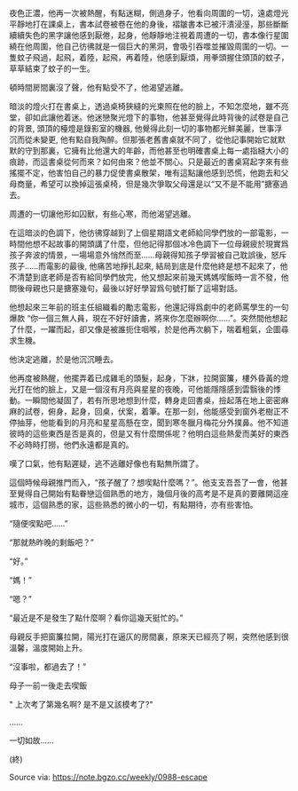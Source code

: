夜色正濃，他再一次被熱醒，有點迷糊，側過身子，他看向周圍的一切，遠處燈光平靜地打在課桌上，書本試卷被卷在他的身後，褶皺書本已被汗漬浸溼，那些斷斷續續失色的黑字讓他感到厭倦，起身，他靜靜地注視着周遭的一切，書本像行星圍繞在他周圍，他自己彷彿就是一個巨大的黑洞，會吸引吞噬並摧毀周圍的一切。一隻蚊子飛過，起飛，着陸，起飛，再着陸，他感到厭煩，用拳頭握住頭頂的蚊子，草草結束了蚊子的一生。

頓時間房間裏沒了聲，他有點受不了，他渴望逃離。

暗淡的燈火打在書桌上，透過桌椅狹縫的光束照在他的臉上，不知怎麼地，雖不亮堂，卻如此讓他着迷。他迷戀聚光燈下的事物，他甚至覺得此時背後的試卷是自己的背景, 頭頂的檯燈是錄影室的機器, 他覺得此刻一切的事物都光鮮美麗，世事浮沉而從未變更, 他有點自我陶醉。但那張老舊書桌就不同了，從他記事開始它就默默的守到那裏，它擁有比他還大的年齡，而他甚至也明確書桌上每一處指縫大小的痕跡，而這書桌從何而來？如何由來？他並不關心。只是最近的書桌寫起字來有些搖擺不定，他害怕自己的暴力促使書桌散架，唯有這點讓他感到恐慌，他跑去和父母商量，希望可以換掉這張桌椅，但是幾次爭取父母還是以“又不是不能用”搪塞過去。

周遭的一切讓他形如囚獸，有些心寒，而他渴望逃離。

在這暗淡的色調下，他彷彿穿越到了上個星期語文老師給同學們放的一部電影，一時間他想不起故事的開頭講了什麼，但他記得那個冰冷色調下一位母親疲於現實爲孩子奔波的情景，一場場意外悄然而至……母親得知孩子學習被自己耽誤後，怒斥孩子……而電影的最後, 他痛苦地掙扎起來, 結局到底是什麼他終是想不起來了，他不清楚到底老師是否有給同學們放完，他又想起來前幾天媽媽喫飯時一言不發，他問後母親也只是搪塞幾句，最後以好好學習爲句號打斷了這場對話。

他想起來三年前的班主任組織看的勵志電影，他還記得爲劇中的老師罵學生的一句爆款 “你一個三無人員，現在不好好讀書，將來你怎麼辦啊你……”。突然間他想起了什麼，一躍而起，卻又像是被誰扼住咽喉，於是他再次躺下，喘着粗氣，企圖尋求生機。

他決定逃離，於是他沉沉睡去。

他再度被熱醒，他擺弄着已成雞毛的頭髮，起身，下牀，拉開窗簾，樓外昏黃的燈光打在他的臉上，又是一個沒有月亮與星星的夜晚，可他能隱隱感到雲翳後的悸動。一瞬間他凝固了，若有所思地想到什麼，轉身走回書桌，撿起落在地上密密麻麻的試卷，俯身，起身，回桌，伏案，着筆。在那一刻，他能感受到窗外老樹正不停抽芽，他能看到的月亮和星星高懸在空，聞到寒冬臘月梅花分外撲鼻。他不知道彼時的這些東西是否是真的，但是又有什麼關係呢？他明白這些熱愛而美好的東西不必時時打撈，他們永遠都是真的。

嘆了口氣，他有點遲疑，逃不逃離好像也有點無所謂了。

這個時候母親推門而入，“孩子醒了？想喫點什麼嗎？”。他支支吾吾了一會，他甚至覺得自己開始有點眷戀這個熟悉的地方，幾個月後的高考是不是真的要離開這座城市，這個熟悉的家，這些熟悉的微小的一切，有點期待，亦有些害怕。

“隨便喫點吧……”

“那就熱昨晚的剩飯吧？”

“好。”

“媽！”

“嗯？”

“最近是不是發生了點什麼啊？看你這幾天挺忙的。”

母親反手把窗簾拉開，陽光打在逼仄的房間裏，原來天已經亮了啊，突然他感到很溫馨，溫度開始上升。

“沒事啦，都過去了！”

母子一前一後走去喫飯

" 上次考了第幾名啊? 是不是又該模考了?"

......

一切如故……

(終)

Source via: https://note.bgzo.cc/weekly/0988-escape